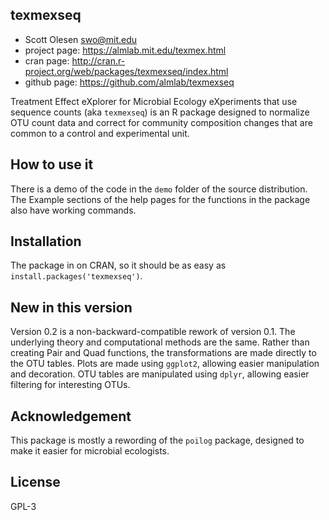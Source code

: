 ## texmexseq
* Scott Olesen <swo@mit.edu>
* project page: https://almlab.mit.edu/texmex.html
* cran page: http://cran.r-project.org/web/packages/texmexseq/index.html
* github page: https://github.com/almlab/texmexseq

Treatment Effect eXplorer for Microbial Ecology eXperiments that use sequence counts (aka
`texmexseq`) is an R package designed to normalize OTU count data and correct for community
composition changes that are common to a control and experimental unit.

## How to use it
There is a demo of the code in the `demo` folder of the source distribution. The Example
sections of the help pages for the functions in the package also have working commands.

## Installation
The package in on CRAN, so it should be as easy as `install.packages('texmexseq')`.

## New in this version
Version 0.2 is a non-backward-compatible rework of version 0.1. The underlying
theory and computational methods are the same. Rather than creating Pair and Quad
functions, the transformations are made directly to the OTU tables. Plots are
made using `ggplot2`, allowing easier manipulation and decoration. OTU tables are
manipulated using `dplyr`, allowing easier filtering for interesting OTUs.

## Acknowledgement
This package is mostly a rewording of the `poilog` package, designed to make it easier for
microbial ecologists.

## License
GPL-3
